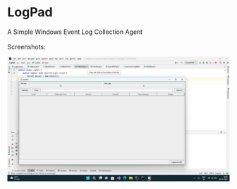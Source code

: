 # LogPad
A Simple Windows Event Log Collection Agent
<br><br>
Screenshots:
<p>
<img src="https://github.com/youthofmay/LogPad/blob/main/Screenshots/Screenshot%202022-10-05%20163916.png">
</p><p>
<img src="">
</p><p>
<img src="">
</p><p>
<img src="">
</p><p>
<img src="">
</p><p>
<img src="">
</p><p>
<img src="">
</p>
